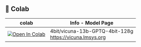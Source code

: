 ## 🦒 Colab
| colab | Info - Model Page
| --- | --- |
[![Open In Colab](https://colab.research.google.com/assets/colab-badge.svg)](https://colab.research.google.com/github/vigyanik/large-ai-notebooks/blob/main/4bit_vicuna_13b_GPTQ_4bit_128g.ipynb) | 4bit/vicuna-13b-GPTQ-4bit-128g <br /> https://vicuna.lmsys.org
